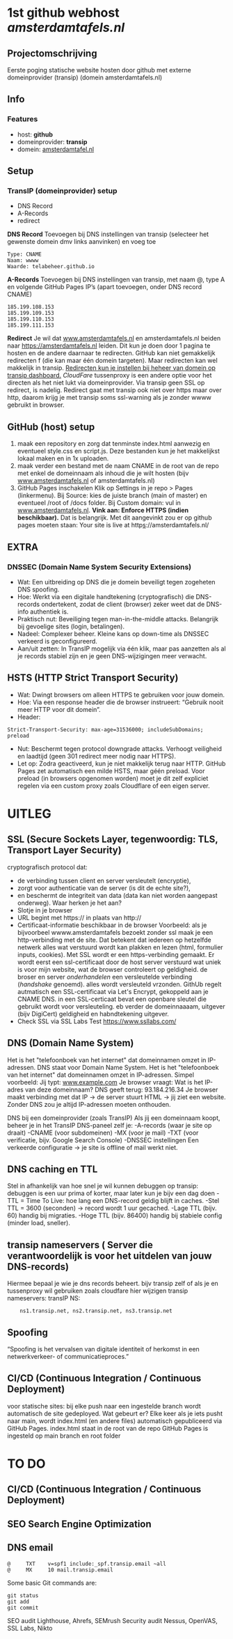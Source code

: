 # 1st github webhost _amsterdamtafels.nl_

## Projectomschrijving
Eerste poging statische website hosten door github met externe domeinprovider (transip) (domein amsterdamtafels.nl)

## Info

### Features
- host: **github**
- domeinprovider: __transip__
- domein: <ins>amsterdamtafel.nl</ins>

## Setup

### TransIP (domeinprovider) setup
- DNS Record
- A-Records 
- redirect

**DNS Record**
Toevoegen bij DNS instellingen van transip (selecteer het gewenste domein dmv links aanvinken) en voeg toe
```
Type: CNAME
Naam: wwww
Waarde: telabeheer.github.io
```

**A-Records** 
Toevoegen bij DNS instellingen van transip, met naam @, type A en volgende GitHub Pages IP’s (apart toevoegen, onder DNS record CNAME)
```
185.199.108.153
185.199.109.153
185.199.110.153
185.199.111.153
````
**Redirect**
Je wil dat www.amsterdamtafels.nl en amsterdamtafels.nl beiden naar https://amsterdamtafels.nl leiden. Dit kun je doen door 1 pagina 
te hosten en de andere daarnaar te redirecten. GitHub kan niet gemakkelijk redirecten f (die kan maar één domein targeten).
Maar redirecten kan wel makkelijk in transip. <ins>Redirecten kun je instellen bij heheer van domein op transip dashboard.</ins>
_CloudFare_ tussenproxy is een andere optie voor het directen als het niet lukt via domeinprovider. Via transip geen SSL op redirect, is nadelig. Redirect gaat met transip ook niet over https maar over http, daarom krijg je
met transip soms ssl-warning als je zonder wwww gebruikt in browser.

## GitHub (host) setup
1) maak een repository en zorg dat tenminste index.html aanwezig en eventueel style.css en script.js. Deze bestanden kun je het makkelijkst lokaal maken en in 1x uploaden.
2) maak verder een bestand met de naam CNAME in de root van de repo met enkel de domeinnaam als inhoud die je wilt hosten (bijv www.amsterdamtafels.nl of amsterdamtafels.nl)
3) GitHub Pages inschakelen
Klik op Settings in je repo > Pages (linkermenu).
Bij Source: kies de juiste branch (main of master) en eventueel /root of /docs folder.
Bij Custom domain: vul in www.amsterdamtafels.nl.
**Vink aan: Enforce HTTPS (indien beschikbaar).** Dat is belangrijk. Met dit aangevinkt zou er op github pages moeten staan: Your site is live at http<ins>s</ins>://amsterdamtafels.nl/

## EXTRA
### DNSSEC (Domain Name System Security Extensions)
- Wat: Een uitbreiding op DNS die je domein beveiligt tegen zogeheten DNS spoofing.
- Hoe: Werkt via een digitale handtekening (cryptografisch) die DNS-records ondertekent, zodat de client (browser) zeker weet dat de DNS-info authentiek is.
- Praktisch nut: Beveiliging tegen man-in-the-middle attacks. Belangrijk bij gevoelige sites (login, betalingen).
- Nadeel: Complexer beheer. Kleine kans op down-time als DNSSEC verkeerd is geconfigureerd.
- Aan/uit zetten: In TransIP mogelijk via één klik, maar pas aanzetten als al je records stabiel zijn en je geen DNS-wijzigingen meer verwacht.

## HSTS (HTTP Strict Transport Security)
- Wat: Dwingt browsers om alleen HTTPS te gebruiken voor jouw domein.
- Hoe: Via een response header die de browser instrueert: “Gebruik nooit meer HTTP voor dit domein”.
- Header:
```
Strict-Transport-Security: max-age=31536000; includeSubDomains; preload
```
- Nut: Beschermt tegen protocol downgrade attacks. Verhoogt veiligheid en laadtijd (geen 301 redirect meer nodig naar HTTPS).
- Let op: Zodra geactiveerd, kun je niet makkelijk terug naar HTTP.
GitHub Pages zet automatisch een milde HSTS, maar géén preload. Voor preload (in browsers opgenomen worden) moet je dit zelf expliciet regelen via een custom proxy zoals Cloudflare of een eigen server.

# UITLEG 
## SSL (Secure Sockets Layer, tegenwoordig: TLS, Transport Layer Security)
cryptografisch protocol dat:
- de verbinding tussen client en server versleutelt (encryptie),
- zorgt voor authenticatie van de server (is dit de echte site?),
- en beschermt de integriteit van data (data kan niet worden aangepast onderweg).
Waar herken je het aan?
- Slotje in je browser
- URL begint met https:// in plaats van http://
- Certificaat-informatie beschikbaar in de browser
Voorbeeld:
als je bijvoorbeel wwww.amsterdamtafels bezoekt zonder ssl maak je een http-verbinding met de site. Dat betekent dat iedereen op hetzelfde netwerk alles wat verstuurd wordt kan plakken en lezen (html, formulier inputs, cookies). Met SSL wordt er een https-verbinding gemaakt. Er wordt eerst een ssl-certificaat door de host server verstuurd wat uniek is voor mijn website, wat de browser controleert op geldigheid. de broser en server _onderhandelen_ een versleutelde verbinding (_handshake_ genoemd). alles wordt versleuteld vrzonden. GithUb regelt autmatisch een SSL-certificaat via Let's Encrypt, gekoppeld aan je CNAME DNS. in een SSL-certicaat  bevat een openbare sleutel die gebruikt wordt voor versleuteling. eb verder de domeinnaaaam, uitgever (bijv DigiCert) geldigheid en habndtekening uitgever.
- Check SSL via SSL Labs Test https://www.ssllabs.com/

## DNS (Domain Name System)
Het is het "telefoonboek van het internet" dat domeinnamen omzet in IP-adressen.
DNS staat voor Domain Name System.
Het is het "telefoonboek van het internet" dat domeinnamen omzet in IP-adressen.
Simpel voorbeeld:
Jij typt: www.example.com
Je browser vraagt: Wat is het IP-adres van deze domeinnaam?
DNS geeft terug: 93.184.216.34
Je browser maakt verbinding met dat IP → de server stuurt HTML → jij ziet een website.
Zonder DNS zou je altijd IP-adressen moeten onthouden.

DNS bij een domeinprovider (zoals TransIP)
Als jij een domeinnaam koopt, beheer je in het TransIP DNS-paneel zelf je:
-A-records (waar je site op draait)
-CNAME (voor subdomeinen)
-MX (voor je mail)
-TXT (voor verificatie, bijv. Google Search Console)
-DNSSEC instellingen
Een verkeerde configuratie → je site is offline of mail werkt niet.

 ## DNS caching en TTL
 Stel in afhankelijk van hoe snel je wil kunnen debuggen op transip: debuggen is een uur prima of korter, maar later kun je bijv een dag doen
-TTL = Time To Live: hoe lang een DNS-record geldig blijft in caches.
-Stel TTL = 3600 (seconden) → record wordt 1 uur gecached.
-Lage TTL (bijv. 60) handig bij migraties.
-Hoge TTL (bijv. 86400) handig bij stabiele config (minder load, sneller).

## transip nameservers (	Server die verantwoordelijk is voor het uitdelen van jouw DNS-records)
Hiermee bepaal je wie je dns records beheert. bijv transip zelf of als je en tussenproxy wil gebruiken zoals cloudfare hier wijzigen
transip nameservers: transIP NS:
```
	ns1.transip.net, ns2.transip.net, ns3.transip.net
```
## Spoofing
“Spoofing is het vervalsen van digitale identiteit of herkomst in een netwerkverkeer- of communicatieproces.”

##  CI/CD (Continuous Integration / Continuous Deployment) 
voor statische sites: bij elke push naar een ingestelde branch wordt automatisch de site gedeployed.
Wat gebeurt er?
Elke keer als je iets pusht naar main, wordt index.html (en andere files) automatisch gepubliceerd via GitHub Pages.
index.html staat in de root van de repo
GitHub Pages is ingesteld op main branch en root folder

# TO DO
##  CI/CD (Continuous Integration / Continuous Deployment) 
## SEO Search Engine Optimization
## DNS email
```
@     TXT    v=spf1 include:_spf.transip.email ~all
@     MX     10 mail.transip.email
```

Some basic Git commands are:
```
git status
git add
git commit
```


SEO audit	Lighthouse, Ahrefs, SEMrush
Security audit	Nessus, OpenVAS, SSL Labs, Nikto
